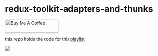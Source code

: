 # redux-toolkit-adapters-and-thunks

<a href="https://www.buymeacoffee.com/rowadz" 
  target="_blank">
  <img src="https://www.buymeacoffee.com/assets/img/custom_images/orange_img.png" alt="Buy Me A Coffee" style="height: 41px !important;width: 174px !important;box-shadow: 0px 3px 2px 0px rgba(190, 190, 190, 0.5) !important;-webkit-box-shadow: 0px 3px 2px 0px rgba(190, 190, 190, 0.5) !important;" >
  </a>

this repo holds the code for this [playlist](https://youtube.com/playlist?list=PLM0LBHjz37LW0zVaEjpeCmw-WgglfXWnI)


<img src="thumb.png">
